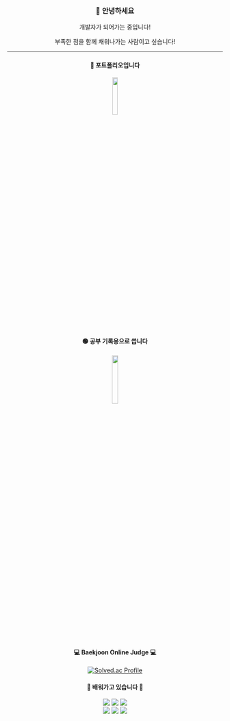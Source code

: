 <div align = "center">

### 👋 안녕하세요

개발자가 되어가는 중입니다!

부족한 점을 함께 채워나가는 사람이고 싶습니다!



<hr> 

#### 📌 **포트폴리오입니다**
<a href="https://sneaky-fowl-623.notion.site/baacc370176c4c1b93675dcedf2f86f7" target="_blank">
  <img src="https://user-images.githubusercontent.com/103303021/212546681-fcb6e2b4-e91e-415f-9155-9522694dbff8.png" width="15%" />
</a>
  

#### 🟢 **공부 기록용으로 씁니다**
<a href="https://blog.naver.com/dmlgus8389" target="_blank">
  <img src="https://user-images.githubusercontent.com/103303021/212546428-bd2459ab-41ce-49bb-ba20-826b452cd4b1.png" width="17%" />
</a>



#### 💻 Baekjoon Online Judge 💻
[![Solved.ac Profile](http://mazassumnida.wtf/api/generate_badge?boj=dmlgus1922)](https://solved.ac/dmlgus1922)

#### 🌱 **배워가고 있습니다** 🌱
  
<!-- https://simpleicons.org/  뱃지 사이트 -->

<img src="https://img.shields.io/badge/Python-3766AB?style=flat-square&logo=Python&logoColor=white"/></a>
<img src="https://img.shields.io/badge/Node.js-339933?style=flat-square&logo=Node.js&logoColor=white"/></a>
<img src="https://img.shields.io/badge/React-61DAFB?style=flat-square&logo=React&logoColor=white"/></a>
<br>
<img src="https://img.shields.io/badge/HTML5-E34F26?style=flat-square&logo=HTML5&logoColor=white"/></a>
<img src="https://img.shields.io/badge/CSS3-1572B6?style=flat-square&logo=CSS3&logoColor=white"/></a>
<img src="https://img.shields.io/badge/JavaScript-F7DF1E?style=flat-square&logo=JavaScript&logoColor=white"/></a>




</div>
